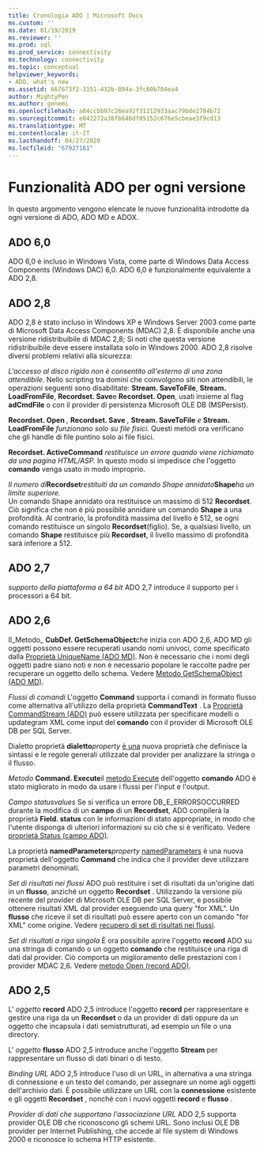 ```yaml
---
title: Cronologia ADO | Microsoft Docs
ms.custom: ''
ms.date: 01/19/2019
ms.reviewer: ''
ms.prod: sql
ms.prod_service: connectivity
ms.technology: connectivity
ms.topic: conceptual
helpviewer_keywords:
- ADO, what's new
ms.assetid: 667673f2-3151-432b-894a-3fc60b704ea4
author: MightyPen
ms.author: genemi
ms.openlocfilehash: a84ccbb97c26ea92f31212933aac79bde2784b72
ms.sourcegitcommit: e042272a38fb646df05152c676e5cbeae3f9cd13
ms.translationtype: MT
ms.contentlocale: it-IT
ms.lasthandoff: 04/27/2020
ms.locfileid: "67927161"
---
```

# <a name="ado-features-for-each-release"></a>Funzionalità ADO per ogni versione

In questo argomento vengono elencate le nuove funzionalità introdotte da ogni versione di ADO, ADO MD e ADOX.

## <a name="ado-60"></a>ADO 6,0

 ADO 6,0 è incluso in Windows Vista, come parte di Windows Data Access Components (Windows DAC) 6,0. ADO 6,0 è funzionalmente equivalente a ADO 2,8.

## <a name="ado-28"></a>ADO 2,8

 ADO 2,8 è stato incluso in Windows XP e Windows Server 2003 come parte di Microsoft Data Access Components (MDAC) 2,8. È disponibile anche una versione ridistribuibile di MDAC 2,8; Si noti che questa versione ridistribuibile deve essere installata solo in Windows 2000. ADO 2,8 risolve diversi problemi relativi alla sicurezza:

 *L'accesso al disco rigido non è consentito all'esterno di una zona attendibile.*
Nello scripting tra domini che coinvolgono siti non attendibili, le operazioni seguenti sono disabilitate: **Stream. SaveToFile**, **Stream. LoadFromFile**, **Recordset. Save**e **Recordset. Open**, usati insieme al flag **adCmdFile** o con il provider di persistenza Microsoft OLE DB (MSPersist).

 **Recordset. Open** _,_  **Recordset. Save** _,_  **Stream. SaveToFile** _e_  **Stream. LoadFromFile**  _funzionano solo su file fisici._
Questi metodi ora verificano che gli handle di file puntino solo ai file fisici.

 **Recordset. ActiveCommand**  _restituisce un errore quando viene richiamato da una pagina HTML/ASP._
In questo modo si impedisce che l'oggetto **comando** venga usato in modo improprio.

 _Il numero di_**Recordset**_restituiti da un comando Shape annidato_**Shape**_ha un limite superiore._        
Un comando Shape annidato ora restituisce un massimo di 512 **Recordset**. Ciò significa che non è più possibile annidare un comando **Shape** a una profondità. Al contrario, la profondità massima del livello è 512, se ogni comando restituisce un singolo **Recordset**(figlio). Se, a qualsiasi livello, un comando **Shape** restituisce più **Recordset**, il livello massimo di profondità sarà inferiore a 512.

## <a name="ado-27"></a>ADO 2,7

 *supporto della piattaforma a 64 bit* ADO 2,7 introduce il supporto per i processori a 64 bit.

## <a name="ado-26"></a>ADO 2,6

 Il_Metodo_ **CubDef. GetSchemaObject**che inizia con ADO 2,6, ADO MD gli oggetti possono essere recuperati usando nomi univoci, come specificato dalla [Proprietà UniqueName (ADO MD)](../../ado/reference/ado-md-api/uniquename-property-ado-md.md).   Non è necessario che i nomi degli oggetti padre siano noti e non è necessario popolare le raccolte padre per recuperare un oggetto dello schema. Vedere [Metodo GetSchemaObject (ADO MD)](../../ado/reference/ado-md-api/getschemaobject-method-ado-md.md).

 *Flussi di comandi* L'oggetto **Command** supporta i comandi in formato flusso come alternativa all'utilizzo della proprietà **CommandText** . La [Proprietà CommandStream (ADO)](../../ado/reference/ado-api/commandstream-property-ado.md) può essere utilizzata per specificare modelli o updategram XML come input del **comando** con il provider di Microsoft OLE DB per SQL Server.

 Dialetto proprietà **dialetto**_property_ [è una](../../ado/reference/ado-api/dialect-property.md) nuova proprietà che definisce la sintassi e le regole generali utilizzate dal provider per analizzare la stringa o il flusso.  

 _Metodo_ **Command. Execute**il [metodo Execute](../../ado/reference/ado-api/execute-method-ado-command.md) dell'oggetto **comando** ADO è stato migliorato in modo da usare i flussi per l'input e l'output.  

 *Campo statusvalues* Se si verifica un errore DB_E_ERRORSOCCURRED durante la modifica di un **campo** di un **Recordset**, ADO compilerà la proprietà **Field. status** con le informazioni di stato appropriate, in modo che l'utente disponga di ulteriori informazioni su ciò che si è verificato. Vedere [proprietà Status (campo ADO)](../../ado/reference/ado-api/status-property-ado-field.md).

 La proprietà **namedParameters**_property_ [namedParameters](../../ado/reference/ado-api/namedparameters-property-ado.md) è una nuova proprietà dell'oggetto **Command** che indica che il provider deve utilizzare parametri denominati.  

 *Set di risultati nei flussi* ADO può restituire i set di risultati da un'origine dati in un **flusso**, anziché un oggetto **Recordset** . Utilizzando la versione più recente del provider di Microsoft OLE DB per SQL Server, è possibile ottenere risultati XML dal provider eseguendo una query "for XML". Un **flusso** che riceve il set di risultati può essere aperto con un comando "for XML" come origine. Vedere [recupero di set di risultati nei flussi](../../ado/guide/data/retrieving-resultsets-into-streams.md).

 *Set di risultati a riga singola* È ora possibile aprire l'oggetto **record** ADO su una stringa di comando o un oggetto **comando** che restituisce una riga di dati dal provider. Ciò comporta un miglioramento delle prestazioni con i provider MDAC 2,6. Vedere [metodo Open (record ADO)](../../ado/reference/ado-api/open-method-ado-record.md).

## <a name="ado-25"></a>ADO 2,5

 L' _oggetto_ **record** ADO 2,5 introduce l'oggetto **record** per rappresentare e gestire una riga da un **Recordset** o da un provider di dati oppure da un oggetto che incapsula i dati semistrutturati, ad esempio un file o una directory.

 L' _oggetto_ **flusso** ADO 2,5 introduce anche l'oggetto **Stream** per rappresentare un flusso di dati binari o di testo.

 *Binding URL* ADO 2,5 introduce l'uso di un URL, in alternativa a una stringa di connessione e un testo del comando, per assegnare un nome agli oggetti dell'archivio dati. È possibile utilizzare un URL con la **connessione** esistente e gli oggetti **Recordset** , nonché con i nuovi oggetti **record** e **flusso** .

 *Provider di dati che supportano l'associazione URL* ADO 2,5 supporta provider OLE DB che riconoscono gli schemi URL. Sono inclusi OLE DB provider per Internet Publishing, che accede al file system di Windows 2000 e riconosce lo schema HTTP esistente.
